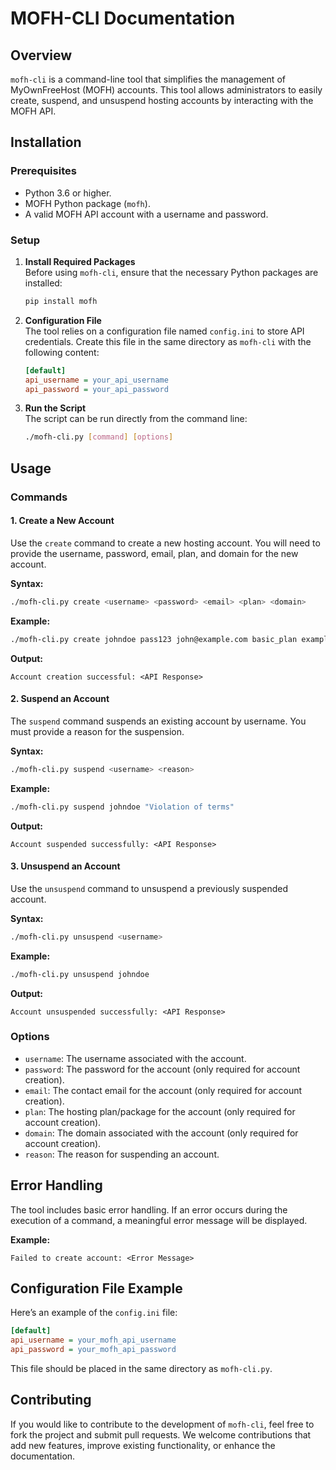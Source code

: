 
# **MOFH-CLI Documentation**

## **Overview**
`mofh-cli` is a command-line tool that simplifies the management of MyOwnFreeHost (MOFH) accounts. This tool allows administrators to easily create, suspend, and unsuspend hosting accounts by interacting with the MOFH API.

## **Installation**

### **Prerequisites**
- Python 3.6 or higher.
- MOFH Python package (`mofh`).
- A valid MOFH API account with a username and password.

### **Setup**

1. **Install Required Packages**  
   Before using `mofh-cli`, ensure that the necessary Python packages are installed:
   ```bash
   pip install mofh
   ```

2. **Configuration File**  
   The tool relies on a configuration file named `config.ini` to store API credentials. Create this file in the same directory as `mofh-cli` with the following content:
   ```ini
   [default]
   api_username = your_api_username
   api_password = your_api_password
   ```

3. **Run the Script**  
   The script can be run directly from the command line:
   ```bash
   ./mofh-cli.py [command] [options]
   ```

## **Usage**

### **Commands**

#### **1. Create a New Account**

Use the `create` command to create a new hosting account. You will need to provide the username, password, email, plan, and domain for the new account.

**Syntax:**
```bash
./mofh-cli.py create <username> <password> <email> <plan> <domain>
```

**Example:**
```bash
./mofh-cli.py create johndoe pass123 john@example.com basic_plan example.com
```

**Output:**
```
Account creation successful: <API Response>
```

#### **2. Suspend an Account**

The `suspend` command suspends an existing account by username. You must provide a reason for the suspension.

**Syntax:**
```bash
./mofh-cli.py suspend <username> <reason>
```

**Example:**
```bash
./mofh-cli.py suspend johndoe "Violation of terms"
```

**Output:**
```
Account suspended successfully: <API Response>
```

#### **3. Unsuspend an Account**

Use the `unsuspend` command to unsuspend a previously suspended account.

**Syntax:**
```bash
./mofh-cli.py unsuspend <username>
```

**Example:**
```bash
./mofh-cli.py unsuspend johndoe
```

**Output:**
```
Account unsuspended successfully: <API Response>
```

### **Options**

- `username`: The username associated with the account.
- `password`: The password for the account (only required for account creation).
- `email`: The contact email for the account (only required for account creation).
- `plan`: The hosting plan/package for the account (only required for account creation).
- `domain`: The domain associated with the account (only required for account creation).
- `reason`: The reason for suspending an account.

## **Error Handling**

The tool includes basic error handling. If an error occurs during the execution of a command, a meaningful error message will be displayed.

**Example:**
```
Failed to create account: <Error Message>
```

## **Configuration File Example**

Here’s an example of the `config.ini` file:

```ini
[default]
api_username = your_mofh_api_username
api_password = your_mofh_api_password
```

This file should be placed in the same directory as `mofh-cli.py`.

## **Contributing**

If you would like to contribute to the development of `mofh-cli`, feel free to fork the project and submit pull requests. We welcome contributions that add new features, improve existing functionality, or enhance the documentation.

